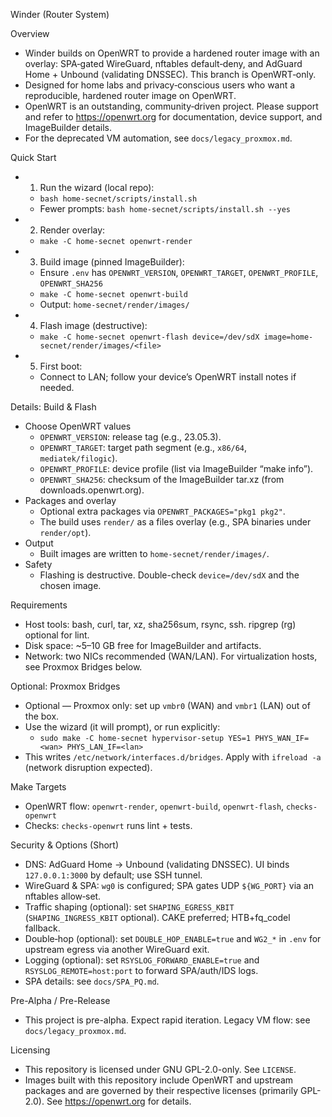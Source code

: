 Winder (Router System)

Overview
- Winder builds on OpenWRT to provide a hardened router image with an overlay: SPA‑gated WireGuard, nftables default‑deny, and AdGuard Home + Unbound (validating DNSSEC). This branch is OpenWRT‑only.
- Designed for home labs and privacy‑conscious users who want a reproducible, hardened router image on OpenWRT.
- OpenWRT is an outstanding, community‑driven project. Please support and refer to https://openwrt.org for documentation, device support, and ImageBuilder details.
- For the deprecated VM automation, see `docs/legacy_proxmox.md`.

Quick Start
- 1) Run the wizard (local repo):
  - `bash home-secnet/scripts/install.sh`
  - Fewer prompts: `bash home-secnet/scripts/install.sh --yes`
- 2) Render overlay:
  - `make -C home-secnet openwrt-render`
- 3) Build image (pinned ImageBuilder):
  - Ensure `.env` has `OPENWRT_VERSION`, `OPENWRT_TARGET`, `OPENWRT_PROFILE`, `OPENWRT_SHA256`
  - `make -C home-secnet openwrt-build`
  - Output: `home-secnet/render/images/`
- 4) Flash image (destructive):
  - `make -C home-secnet openwrt-flash device=/dev/sdX image=home-secnet/render/images/<file>`
- 5) First boot:
  - Connect to LAN; follow your device’s OpenWRT install notes if needed.

Details: Build & Flash
- Choose OpenWRT values
  - `OPENWRT_VERSION`: release tag (e.g., 23.05.3).
  - `OPENWRT_TARGET`: target path segment (e.g., `x86/64`, `mediatek/filogic`).
  - `OPENWRT_PROFILE`: device profile (list via ImageBuilder “make info”).
  - `OPENWRT_SHA256`: checksum of the ImageBuilder tar.xz (from downloads.openwrt.org).
- Packages and overlay
  - Optional extra packages via `OPENWRT_PACKAGES="pkg1 pkg2"`.
  - The build uses `render/` as a files overlay (e.g., SPA binaries under `render/opt`).
- Output
  - Built images are written to `home-secnet/render/images/`.
- Safety
  - Flashing is destructive. Double-check `device=/dev/sdX` and the chosen image.

Requirements
- Host tools: bash, curl, tar, xz, sha256sum, rsync, ssh. ripgrep (rg) optional for lint.
- Disk space: ~5–10 GB free for ImageBuilder and artifacts.
- Network: two NICs recommended (WAN/LAN). For virtualization hosts, see Proxmox Bridges below.

Optional: Proxmox Bridges
- Optional — Proxmox only: set up `vmbr0` (WAN) and `vmbr1` (LAN) out of the box.
- Use the wizard (it will prompt), or run explicitly:
  - `sudo make -C home-secnet hypervisor-setup YES=1 PHYS_WAN_IF=<wan> PHYS_LAN_IF=<lan>`
- This writes `/etc/network/interfaces.d/bridges`. Apply with `ifreload -a` (network disruption expected).

Make Targets
- OpenWRT flow: `openwrt-render`, `openwrt-build`, `openwrt-flash`, `checks-openwrt`
- Checks: `checks-openwrt` runs lint + tests.

Security & Options (Short)
- DNS: AdGuard Home → Unbound (validating DNSSEC). UI binds `127.0.0.1:3000` by default; use SSH tunnel.
- WireGuard & SPA: `wg0` is configured; SPA gates UDP `${WG_PORT}` via an nftables allow‑set.
- Traffic shaping (optional): set `SHAPING_EGRESS_KBIT` (`SHAPING_INGRESS_KBIT` optional). CAKE preferred; HTB+fq_codel fallback.
- Double‑hop (optional): set `DOUBLE_HOP_ENABLE=true` and `WG2_*` in `.env` for upstream egress via another WireGuard exit.
- Logging (optional): set `RSYSLOG_FORWARD_ENABLE=true` and `RSYSLOG_REMOTE=host:port` to forward SPA/auth/IDS logs.
- SPA details: see `docs/SPA_PQ.md`.

Pre-Alpha / Pre-Release
- This project is pre-alpha. Expect rapid iteration. Legacy VM flow: see `docs/legacy_proxmox.md`.

Licensing
- This repository is licensed under GNU GPL-2.0-only. See `LICENSE`.
- Images built with this repository include OpenWRT and upstream packages and are governed by their respective licenses (primarily GPL-2.0). See https://openwrt.org for details.
